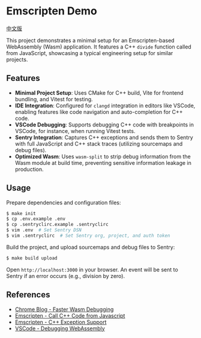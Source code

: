 # Emscripten Demo

[中文版](/README_zh.md)

This project demonstrates a minimal setup for an Emscripten-based WebAssembly (Wasm) application. It features a C++ `divide` function called from JavaScript, showcasing a typical engineering setup for similar projects.

## Features

*   **Minimal Project Setup**: Uses CMake for C++ build, Vite for frontend bundling, and Vitest for testing.
*   **IDE Integration**: Configured for `clangd` integration in editors like VSCode, enabling features like code navigation and auto-completion for C++ code.
*   **VSCode Debugging**: Supports debugging C++ code with breakpoints in VSCode, for instance, when running Vitest tests.
*   **Sentry Integration**: Captures C++ exceptions and sends them to Sentry with full JavaScript and C++ stack traces (utilizing sourcemaps and debug files).
*   **Optimized Wasm**: Uses `wasm-split` to strip debug information from the Wasm module at build time, preventing sensitive information leakage in production.

## Usage

Prepare dependencies and configuration files:

```bash
$ make init
$ cp .env.example .env
$ cp .sentryclirc.example .sentryclirc
$ vim .env  # Set Sentry DSN
$ vim .sentryclirc  # Set Sentry org, project, and auth token
```

Build the project, and upload sourcemaps and debug files to Sentry:

```bash
$ make build upload
```

Open `http://localhost:3000` in your browser. An event will be sent to Sentry if an error occurs (e.g., division by zero).

## References

- [Chrome Blog - Faster Wasm Debugging](https://developer.chrome.com/blog/faster-wasm-debugging)
- [Emscripten - Call C++ Code from Javascript](https://emscripten.org/docs/porting/connecting_cpp_and_javascript/embind.html)
- [Emscripten - C++ Exception Support](https://emscripten.org/docs/porting/exceptions.html)
- [VSCode - Debugging WebAssembly](https://code.visualstudio.com/docs/nodejs/nodejs-debugging#_debugging-webassembly)
